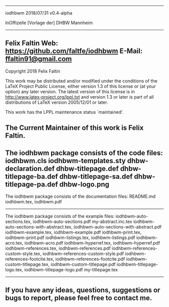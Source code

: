 --------------------------------------------------------------------------
iodhbwm 2018/07/31 v0.4-alpha

  InOffizelle [Vorlage der] DHBW Mannheim

--------------------------------------------------------------------------
Felix Faltin
Web:    https://github.com/faltfe/iodhbwm
E-Mail: ffaltin91@gmail.com
--------------------------------------------------------------------------
Copyright 2018 Felix Faltin

This work may be distributed and/or modified under the
conditions of the LaTeX Project Public License, either version 1.3
of this license or (at your option) any later version.
The latest version of this license is in
  http://www.latex-project.org/lppl.txt
and version 1.3 or later is part of all distributions of LaTeX
version 2005/12/01 or later.

This work has the LPPL maintenance status `maintained'.

The Current Maintainer of this work is Felix Faltin.
--------------------------------------------------------------------------
The iodhbwm package consists of the code files:
   iodhbwm.cls
   iodhbwm-templates.sty
   dhbw-declaration.def
   dhbw-titlepage.def
   dhbw-titlepage-ba.def
   dhbw-titlepage-sa.def
   dhbw-titlepage-pa.def
   dhbw-logo.png
--------------------------------------------------------------------------
The iodhbwm package consists of the documentation files:
   README.md
   iodhbwm.tex, iodhbwm.pdf

--------------------------------------------------------------------------
The iodhbwm package consists of the example files:
   iodhbwm-auto-sections.tex, iodhbwm-auto-sections.pdf
   my-abstract.inc.tex
   iodhbwm-auto-sections-with-abstract.tex, iodhbwm-auto-sections-with-abstract.pdf
   iodhbwm-example.tex, iodhbwm-example.pdf
   iodhbwm-print.tex, iodhbwm-print.pdf
   iodhbwm-listings.tex, iodhbwm-listings.pdf
   iodhbwm-acro.tex, iodhbwm-acro.pdf
   iodhbwm-hyperref.tex, iodhbwm-hyperref.pdf
   iodhbwm-references.tex, iodhbwm-references.pdf
   iodhbwm-references-custom-style.tex, iodhbwm-references-custom-style.pdf
   iodhbwm-references-footcite.tex, iodhbwm-references-footcite.pdf
   iodhbwm-custom-titlepage.tex, iodhbwm-custom-titlepage.pdf
   iodhbwm-titlepage-logo.tex, iodhbwm-titlepage-logo.pdf
   my-titlepage.tex

--------------------------------------------------------------------------
If you have any ideas, questions, suggestions or bugs to report, please
feel free to contact me.
--------------------------------------------------------------------------